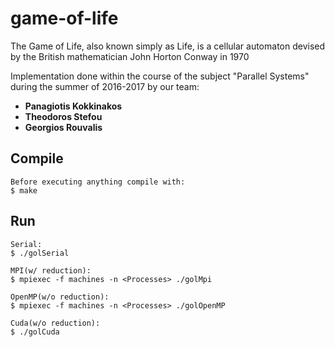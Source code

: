 # game-of-life

The Game of Life, also known simply as Life, is a cellular automaton devised by the British mathematician John Horton Conway in 1970

Implementation done within the course of the subject "Parallel Systems" during the summer of 2016-2017 by our team:

* **Panagiotis Kokkinakos** <br>
* **Theodoros Stefou** <br>
* **Georgios Rouvalis** <br>

## Compile

	Before executing anything compile with:
	$ make	
		
## Run
	
	Serial: 
	$ ./golSerial
	
	MPI(w/ reduction): 
	$ mpiexec -f machines -n <Processes> ./golMpi
	
	OpenMP(w/o reduction): 
	$ mpiexec -f machines -n <Processes> ./golOpenMP
	
	Cuda(w/o reduction): 
	$ ./golCuda
